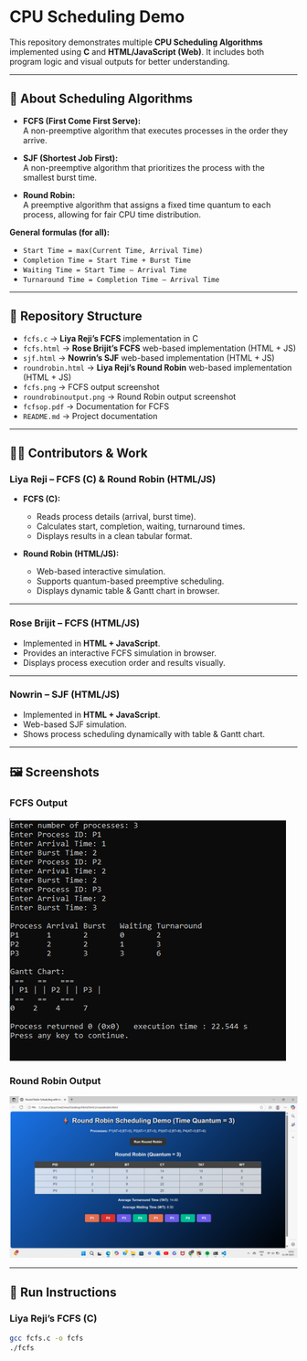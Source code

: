 # CPU Scheduling Demo  

This repository demonstrates multiple **CPU Scheduling Algorithms** implemented using **C** and **HTML/JavaScript (Web)**. It includes both program logic and visual outputs for better understanding.  

---

## 📌 About Scheduling Algorithms  

- **FCFS (First Come First Serve):**  
  A non-preemptive algorithm that executes processes in the order they arrive.  

- **SJF (Shortest Job First):**  
  A non-preemptive algorithm that prioritizes the process with the smallest burst time.  

- **Round Robin:**  
  A preemptive algorithm that assigns a fixed time quantum to each process, allowing for fair CPU time distribution.  

**General formulas (for all):**  
- `Start Time = max(Current Time, Arrival Time)`  
- `Completion Time = Start Time + Burst Time`  
- `Waiting Time = Start Time – Arrival Time`  
- `Turnaround Time = Completion Time – Arrival Time`  

---

## 📂 Repository Structure  

- `fcfs.c` → **Liya Reji’s FCFS** implementation in C  
- `fcfs.html` → **Rose Brijit’s FCFS** web-based implementation (HTML + JS)  
- `sjf.html` → **Nowrin’s SJF** web-based implementation (HTML + JS)  
- `roundrobin.html` → **Liya Reji’s Round Robin** web-based implementation (HTML + JS)  
- `fcfs.png` → FCFS output screenshot  
- `roundrobinoutput.png` → Round Robin output screenshot  
- `fcfsop.pdf` → Documentation for FCFS  
- `README.md` → Project documentation  

---

## 👨‍💻 Contributors & Work  

### **Liya Reji – FCFS (C) & Round Robin (HTML/JS)**  
- **FCFS (C):**  
  - Reads process details (arrival, burst time).  
  - Calculates start, completion, waiting, turnaround times.  
  - Displays results in a clean tabular format.  

- **Round Robin (HTML/JS):**  
  - Web-based interactive simulation.  
  - Supports quantum-based preemptive scheduling.  
  - Displays dynamic table & Gantt chart in browser.  

---

### **Rose Brijit – FCFS (HTML/JS)**  
- Implemented in **HTML + JavaScript**.  
- Provides an interactive FCFS simulation in browser.  
- Displays process execution order and results visually.  

---

### **Nowrin – SJF (HTML/JS)**  
- Implemented in **HTML + JavaScript**.  
- Web-based SJF simulation.  
- Shows process scheduling dynamically with table & Gantt chart.  

---

## 🖼 Screenshots  

### FCFS Output  
![FCFS Output](fcfs.png)  

### Round Robin Output  
![Round Robin Output](roundrobinoutput.png)  

---

## 🚀 Run Instructions  

### Liya Reji’s FCFS (C)  
```bash
gcc fcfs.c -o fcfs
./fcfs
